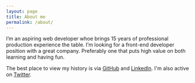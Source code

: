 ```yaml
---
layout: page
title: About me
permalink: /about/
---
```


I’m an aspiring web developer whoe brings 15 years of professional production experience the table. I’m looking for a front-end developer position with a great company. Preferably one that puts high value on both learning and having fun.

The best place to view my history is via <a href="https://github.com/cpoff">GitHub</a>
and <a href="https://www.linkedin.com/in/cpoff">LinkedIn</a>. I'm also active on <a href="http://www.twitter.com/cpoff">Twitter</a>.

